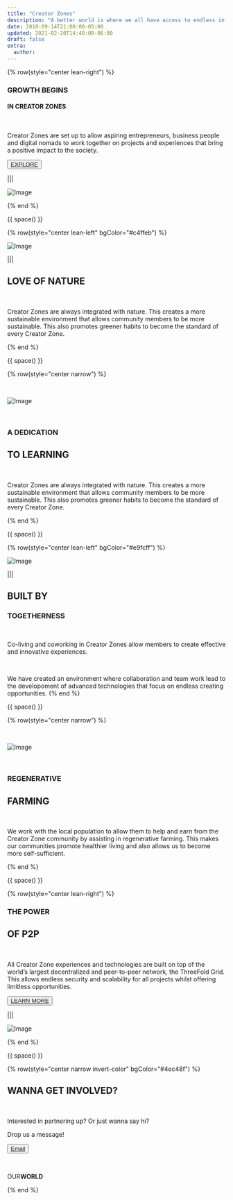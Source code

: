 ```yaml
---
title: "Creator Zones"
description: "A better world is where we all have access to endless information and opportunities."
date: 2018-09-14T21:00:00-05:00
updated: 2021-02-20T14:40:00-06:00
draft: false
extra:
  author:
---
```


<!-- section 1 (header) -->

{% row(style="center lean-right") %}

### GROWTH BEGINS

#### IN CREATOR ZONES

<br>

Creator Zones are set up to allow aspiring entrepreneurs, business people and digital nomads to work together on projects and experiences that bring a positive impact to the society.

<button>[EXPLORE]("/")</button>

|||

![Image](/images/OW_Asset40.jpg)

{% end %}

{{ space() }}

{% row(style="center lean-left" bgColor="#c4ffeb") %}

![Image](/images/OW_Asset11.png)

|||

## LOVE OF NATURE

<br/>

Creator Zones are always integrated with nature.
This creates a more sustainable environment that
allows community members to be more
sustainable. This also promotes greener habits
to become the standard of every Creator Zone.

{% end %}

{{ space() }}

{% row(style="center narrow") %}

<br>

![Image](/images/OW_Asset12.jpg)

<br>

### A DEDICATION

## TO LEARNING

<br>

Creator Zones are always integrated with nature.
This creates a more sustainable environment that
allows community members to be more
sustainable. This also promotes greener habits
to become the standard of every Creator Zone.

{% end %}

{{ space() }}

{% row(style="center lean-left" bgColor="#e9fcff") %}

![Image](/images/OW_Asset14.png)

|||

## BUILT BY

### TOGETHERNESS

<br/>

Co-living and coworking in Creator Zones allow members to create effective and innovative experiences.

<br>

We have created an environment where collaboration and team work lead to the developoment of advanced technologies that focus on endless creating opportunities.
{% end %}

{{ space() }}

{% row(style="center narrow") %}

<br>

![Image](/images/OW_Asset8.jpg)

<br>

### REGENERATIVE

## FARMING

<br>

We work with the local population to allow them to help and earn from the Creator Zone community by assisting in regenerative farming. This makes our communities promote healthier living and also allows us to become more self-sufficient.

{% end %}

{{ space() }}

{% row(style="center lean-right") %}

### THE POWER

## OF P2P

<br>

All Creator Zone experiences and technologies are built on top of the world’s largest decentralized and peer-to-peer network, the ThreeFold Grid. This allows endless security and scalability for all projects whilst offering limitless opportunities.

<button>[LEARN MORE]("/")</button>

|||

![Image](/images/OW_Asset9.jpg)

{% end %}

{{ space() }}

{% row(style="center narrow invert-color" bgColor="#4ec48f") %}

## WANNA GET **INVOLVED?**

<br/>

Interested in partnering up? Or just wanna say hi?

Drop us a message!

<button>[Email](mailto:info@ourverse.tf)</button>

<br>

OUR**WORLD**

{% end %}
